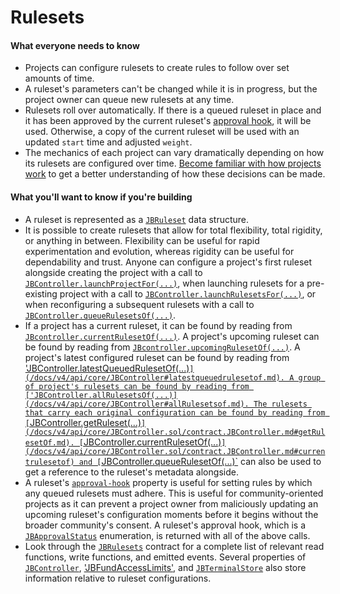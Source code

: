 # Rulesets

#### What everyone needs to know

* Projects can configure rulesets to create rules to follow over set amounts of time.
* A ruleset's parameters can't be changed while it is in progress, but the project owner can queue new rulesets at any time.
* Rulesets roll over automatically. If there is a queued ruleset in place and it has been approved by the current ruleset's [approval hook](ruleset-approval-hook.md), it will be used. Otherwise, a copy of the current ruleset will be used with an updated `start` time and adjusted `weight`.
* The mechanics of each project can vary dramatically depending on how its rulesets are configured over time. [Become familiar with how projects work](project.md) to get a better understanding of how these decisions can be made.

#### What you'll want to know if you're building

* A ruleset is represented as a [`JBRuleset`](/docs/v4/api/core/structs/JBRuleset.sol/struct.JBRuleset.md) data structure.
* It is possible to create rulesets that allow for total flexibility, total rigidity, or anything in between. Flexibility can be useful for rapid experimentation and evolution, whereas rigidity can be useful for dependability and trust. Anyone can configure a project's first ruleset alongside creating the project with a call to [`JBController.launchProjectFor(...)`](/docs/v4/api/core/JBController.sol/contract.JBController.md#launchprojectfor), when launching rulesets for a pre-existing project with a call to [`JBController.launchRulesetsFor(...)`](/docs/v4/api/core/JBController.sol/contract.JBController.md#launchrulesetsfor), or when reconfiguring a subsequent rulesets with a call to [`JBController.queueRulesetsOf(...)`](/docs/v4/api/core/JBController.sol/contract.JBController.md#queuerulesetsof).
* If a project has a current ruleset, it can be found by reading from [`JBcontroller.currentRulesetOf(...)`](/docs/v4/api/core/JBController.sol/contract.JBController.md#currentrulesetof.md). A project's upcoming ruleset can be found by reading from [`JBcontroller.upcomingRulesetOf(...)`](/docs/v4/api/core/JBController.sol/contract.JBController.md#upcomingrulesetof.md). A project's latest configured ruleset can be found by reading from ['JBController.latestQueuedRulesetOf(...)`](/docs/v4/api/core/JBController#latestqueuedrulesetof.md). A group of project's rulesets can be found by reading from ['JBController.allRulesetsOf(...)](/docs/v4/api/core/JBController#allRulesetsof.md). The rulesets that carry each original configuration can be found by reading from [`JBController.getRuleset(...)`](/docs/v4/api/core/JBController.sol/contract.JBController.md#getRulesetOf.md). [`JBController.currentRulesetOf(...)`](/docs/v4/api/core/JBController.sol/contract.JBController.md#currentrulesetof) and [`JBController.queueRulesetOf(...)`](/docs/v4/api/core/JBController.sol/contract.JBController.md#queuedrulesetof) can also be used to get a reference to the ruleset's metadata alongside.
* A ruleset's [`approval-hook`](ruleset-approval-hook.md) property is useful for setting rules by which any queued rulesets must adhere. This is useful for community-oriented projects as it can prevent a project owner from maliciously updating an upcoming ruleset's configuration moments before it begins without the broader community's consent. A ruleset's approval hook, which is a [`JBApprovalStatus`](/docs/v4/api/core/enums/JBApprovalStatus.sol/enum.JBApprovalStatus.md) enumeration, is returned with all of the above calls. 
* Look through the [`JBRulesets`](/docs/v4/api/core/JBRulesets.sol/contract.JBRulesets.md) contract for a complete list of relevant read functions, write functions, and emitted events. Several properties of [`JBController`](/docs/v4/api/core/JBController.sol/contract.JBController.md), ['JBFundAccessLimits'](/docs/v4/api/core/JBFundAccessLimits.sol/contract.JBFundAccessLimits.md), and [`JBTerminalStore`](/docs/v4/api/core/JBTerminalStore.sol/contract.JBTerminalStore.md) also store information relative to ruleset configurations.

